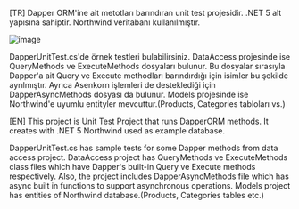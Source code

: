 [TR] Dapper ORM'ine ait metotları barındıran unit test projesidir. .NET 5 alt yapısına sahiptir. Northwind veritabanı kullanılmıştır.

![image](https://user-images.githubusercontent.com/37337606/140230965-3ea47932-bd0a-45bf-86b4-0e20d24462cc.png)

DapperUnitTest.cs'de örnek testleri bulabilirsiniz. DataAccess projesinde ise QueryMethods ve ExecuteMethods dosyaları bulunur. Bu dosyalar sırasıyla Dapper'a ait Query ve Execute methodları barındırdığı için isimler bu şekilde ayrılmıştır. Ayrıca Asenkorn işlemleri de desteklediği için DapperAsyncMethods dosyası da bulunur. Models projesinde ise Northwind'e uyumlu entityler mevcuttur.(Products, Categories tabloları vs.)

[EN] This project is Unit Test Project that runs DapperORM methods. It creates with .NET 5  Northwind used as example database.

DapperUnitTest.cs has sample tests for some Dapper methods from data access project. DataAccess project has QueryMethods ve ExecuteMethods class files which have Dapper's built-in Query ve Execute methods respectively. Also, the project includes DapperAsyncMethods file which has async built in functions to support asynchronous operations. Models project has entities of Northwind database.(Products, Categories tables etc.)
